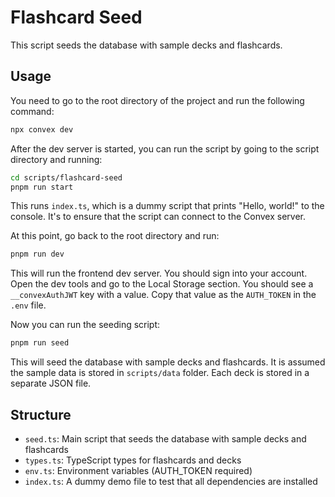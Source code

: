 # Flashcard Seed

This script seeds the database with sample decks and flashcards.

## Usage

You need to go to the root directory of the project and run the following command:

```bash
npx convex dev
```

After the dev server is started, you can run the script by going to the script directory and running:

```bash
cd scripts/flashcard-seed
pnpm run start
```

This runs `index.ts`, which is a dummy script that prints "Hello, world!" to the console. It's to ensure that the script can connect to the Convex server.

At this point, go back to the root directory and run:

```bash
pnpm run dev
```

This will run the frontend dev server. You should sign into your account. Open the dev tools and go to the Local Storage section. You should see a `__convexAuthJWT` key with a value. Copy that value as the `AUTH_TOKEN` in the `.env` file.

Now you can run the seeding script:

```bash
pnpm run seed
```

This will seed the database with sample decks and flashcards. It is assumed the sample data is stored in `scripts/data` folder. Each deck is stored in a separate JSON file.

## Structure

- `seed.ts`: Main script that seeds the database with sample decks and flashcards
- `types.ts`: TypeScript types for flashcards and decks
- `env.ts`: Environment variables (AUTH_TOKEN required)
- `index.ts`: A dummy demo file to test that all dependencies are installed
